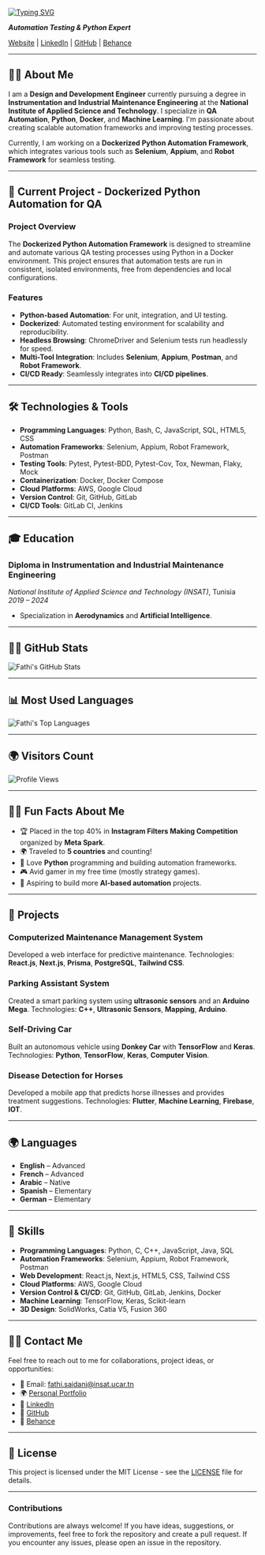 [![Typing SVG](https://readme-typing-svg.demolab.com?font=Fira+Code&weight=900&size=36&pause=1000&color=00F7DD&width=435&lines=Fathi+Saidani+-+Automation+Engineer+;+Python+%7C+QA+Tester)](https://git.io/typing-svg)

_**Automation Testing & Python Expert**_

[Website](https://fathi-saidani.fr) | [LinkedIn](https://www.linkedin.com/in/fathisaidani) | [GitHub](https://github.com/ExpertkickTN) | [Behance](https://www.behance.net/saidanifathi)

---

## 👨‍💻 About Me

I am a **Design and Development Engineer** currently pursuing a degree in **Instrumentation and Industrial Maintenance Engineering** at the **National Institute of Applied Science and Technology**. I specialize in **QA Automation**, **Python**, **Docker**, and **Machine Learning**. I'm passionate about creating scalable automation frameworks and improving testing processes.

Currently, I am working on a **Dockerized Python Automation Framework**, which integrates various tools such as **Selenium**, **Appium**, and **Robot Framework** for seamless testing.

---

## 🚀 Current Project - Dockerized Python Automation for QA

### Project Overview

The **Dockerized Python Automation Framework** is designed to streamline and automate various QA testing processes using Python in a Docker environment. This project ensures that automation tests are run in consistent, isolated environments, free from dependencies and local configurations.

### Features
- **Python-based Automation**: For unit, integration, and UI testing.
- **Dockerized**: Automated testing environment for scalability and reproducibility.
- **Headless Browsing**: ChromeDriver and Selenium tests run headlessly for speed.
- **Multi-Tool Integration**: Includes **Selenium**, **Appium**, **Postman**, and **Robot Framework**.
- **CI/CD Ready**: Seamlessly integrates into **CI/CD pipelines**.

---

## 🛠 Technologies & Tools

- **Programming Languages**: Python, Bash, C, JavaScript, SQL, HTML5, CSS
- **Automation Frameworks**: Selenium, Appium, Robot Framework, Postman
- **Testing Tools**: Pytest, Pytest-BDD, Pytest-Cov, Tox, Newman, Flaky, Mock
- **Containerization**: Docker, Docker Compose
- **Cloud Platforms**: AWS, Google Cloud
- **Version Control**: Git, GitHub, GitLab
- **CI/CD Tools**: GitLab CI, Jenkins

---

## 🎓 Education

### **Diploma in Instrumentation and Industrial Maintenance Engineering**  
*National Institute of Applied Science and Technology (INSAT)*, Tunisia  
*2019 – 2024*  
- Specialization in **Aerodynamics** and **Artificial Intelligence**.

---

## 🧑‍💻 GitHub Stats

![Fathi's GitHub Stats](https://github-readme-stats.vercel.app/api?username=ExpertkickTN&show_icons=true&hide_title=true&hide=prs&count_private=true&theme=radical&hide_border=true)

---

## 📊 Most Used Languages

![Fathi's Top Languages](https://github-readme-stats.vercel.app/api/top-langs/?username=ExpertkickTN&layout=compact&theme=radical&hide_border=true)

---

## 🌍 Visitors Count

![Profile Views](https://komarev.com/ghpvc/?username=ExpertkickTN&label=Profile%20Views&color=brightgreen)

---

## 🧑‍💻 Fun Facts About Me

- 🏆 Placed in the top 40% in **Instagram Filters Making Competition** organized by **Meta Spark**.
- 🌍 Traveled to **5 countries** and counting!
- 🐍 Love **Python** programming and building automation frameworks.
- 🎮 Avid gamer in my free time (mostly strategy games).
- 🤖 Aspiring to build more **AI-based automation** projects.

---

## 📂 Projects

### **Computerized Maintenance Management System**  
Developed a web interface for predictive maintenance. Technologies: **React.js**, **Next.js**, **Prisma**, **PostgreSQL**, **Tailwind CSS**.

### **Parking Assistant System**  
Created a smart parking system using **ultrasonic sensors** and an **Arduino Mega**. Technologies: **C++**, **Ultrasonic Sensors**, **Mapping**, **Arduino**.

### **Self-Driving Car**  
Built an autonomous vehicle using **Donkey Car** with **TensorFlow** and **Keras**. Technologies: **Python**, **TensorFlow**, **Keras**, **Computer Vision**.

### **Disease Detection for Horses**  
Developed a mobile app that predicts horse illnesses and provides treatment suggestions. Technologies: **Flutter**, **Machine Learning**, **Firebase**, **IOT**.

---

## 🌍 Languages

- **English** – Advanced
- **French** – Advanced
- **Arabic** – Native
- **Spanish** – Elementary
- **German** – Elementary

---

## 📝 Skills

- **Programming Languages**: Python, C, C++, JavaScript, Java, SQL
- **Automation Frameworks**: Selenium, Appium, Robot Framework, Postman
- **Web Development**: React.js, Next.js, HTML5, CSS, Tailwind CSS
- **Cloud Platforms**: AWS, Google Cloud
- **Version Control & CI/CD**: Git, GitHub, GitLab, Jenkins, Docker
- **Machine Learning**: TensorFlow, Keras, Scikit-learn
- **3D Design**: SolidWorks, Catia V5, Fusion 360

---

## 🧑‍💻 Contact Me

Feel free to reach out to me for collaborations, project ideas, or opportunities:

- 📧 Email: [fathi.saidani@insat.ucar.tn](mailto:fathi.saidani@insat.ucar.tn)
- 🌍 [Personal Portfolio](https://fathi-saidani.fr)
- 💼 [LinkedIn](https://www.linkedin.com/in/fathisaidani)
- 🐙 [GitHub](https://github.com/ExpertkickTN)
- 🎨 [Behance](https://www.behance.net/saidanifathi)

---

## 🔖 License

This project is licensed under the MIT License - see the [LICENSE](LICENSE) file for details.

---

### **Contributions**
Contributions are always welcome! If you have ideas, suggestions, or improvements, feel free to fork the repository and create a pull request. If you encounter any issues, please open an issue in the repository.
